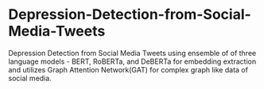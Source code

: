 # Depression-Detection-from-Social-Media-Tweets
Depression Detection from Social Media Tweets using ensemble of of three language models - BERT, RoBERTa, and DeBERTa for embedding extraction and utilizes Graph Attention Network(GAT) for complex graph like data of social media.
